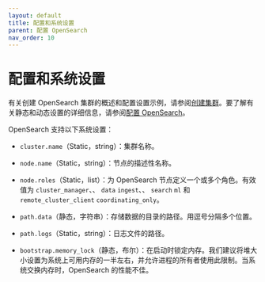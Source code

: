 ```yaml
---
layout: default
title: 配置和系统设置
parent: 配置 OpenSearch
nav_order: 10
---
```


# 配置和系统设置

有关创建 OpenSearch 集群的概述和配置设置示例，请参阅[创建集群]({{site.url}}{{site.baseurl}}/tuning-your-cluster/index/)。要了解有关静态和动态设置的详细信息，请参阅[配置 OpenSearch]({{site.url}}{{site.baseurl}}/install-and-configure/configuring-opensearch/index/)。

OpenSearch 支持以下系统设置：

-  `cluster.name`（Static，string）：集群名称。

-  `node.name`（Static，string）：节点的描述性名称。

-  `node.roles`（Static，list）：为 OpenSearch 节点定义一个或多个角色。有效值为 `cluster_manager`、、 `data` `ingest`、、 `search` `ml` 和 `remote_cluster_client` `coordinating_only`。

-  `path.data`（静态，字符串）：存储数据的目录的路径。用逗号分隔多个位置。

-  `path.logs`（Static，string）：日志文件的路径。

-  `bootstrap.memory_lock`（静态，布尔）：在启动时锁定内存。我们建议将堆大小设置为系统上可用内存的一半左右，并允许进程的所有者使用此限制。当系统交换内存时，OpenSearch 的性能不佳。

